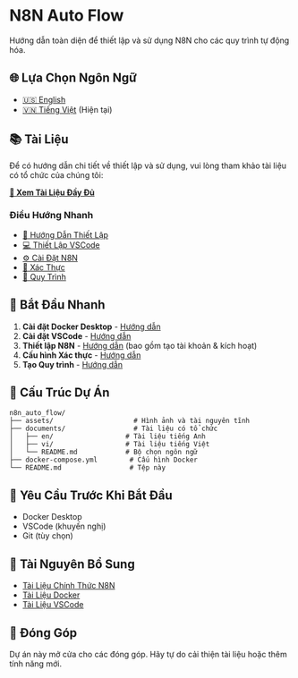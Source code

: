 # N8N Auto Flow

Hướng dẫn toàn diện để thiết lập và sử dụng N8N cho các quy trình tự động hóa.

## 🌐 Lựa Chọn Ngôn Ngữ

- [🇺🇸 English](./README.md)
- [🇻🇳 Tiếng Việt](./README.vi.md) (Hiện tại)

## 📚 Tài Liệu

Để có hướng dẫn chi tiết về thiết lập và sử dụng, vui lòng tham khảo tài liệu có tổ chức của chúng tôi:

**[📖 Xem Tài Liệu Đầy Đủ](./documents/README.md)**

### Điều Hướng Nhanh

- [🚀 Hướng Dẫn Thiết Lập](./documents/vi/01-setup/01-docker-desktop.vi.md)
- [💻 Thiết Lập VSCode](./documents/vi/02-vscode/01-install-vscode.vi.md)
- [⚙️ Cài Đặt N8N](./documents/vi/03-n8n-setup/01-clone-setup-n8n.vi.md)
- [🔐 Xác Thực](./documents/vi/04-authentication/get-access-token.vi.md)
- [🔄 Quy Trình](./documents/vi/05-workflows/01-create-n8n-workflow.vi.md)

## 🚀 Bắt Đầu Nhanh

1. **Cài đặt Docker Desktop** - [Hướng dẫn](./documents/vi/01-setup/01-docker-desktop.vi.md)
2. **Cài đặt VSCode** - [Hướng dẫn](./documents/vi/02-vscode/01-install-vscode.vi.md)
3. **Thiết lập N8N** - [Hướng dẫn](./documents/vi/03-n8n-setup/01-clone-setup-n8n.vi.md) (bao gồm tạo tài khoản & kích hoạt)
4. **Cấu hình Xác thực** - [Hướng dẫn](./documents/vi/04-authentication/get-access-token.vi.md)
5. **Tạo Quy trình** - [Hướng dẫn](./documents/vi/05-workflows/01-create-n8n-workflow.vi.md)

## 📁 Cấu Trúc Dự Án

```
n8n_auto_flow/
├── assets/                    # Hình ảnh và tài nguyên tĩnh
├── documents/                 # Tài liệu có tổ chức
│   ├── en/                  # Tài liệu tiếng Anh
│   ├── vi/                  # Tài liệu tiếng Việt
│   └── README.md            # Bộ chọn ngôn ngữ
├── docker-compose.yml        # Cấu hình Docker
└── README.md                 # Tệp này
```

## 🔧 Yêu Cầu Trước Khi Bắt Đầu

- Docker Desktop
- VSCode (khuyến nghị)
- Git (tùy chọn)

## 📖 Tài Nguyên Bổ Sung

- [Tài Liệu Chính Thức N8N](https://docs.n8n.io/)
- [Tài Liệu Docker](https://docs.docker.com/)
- [Tài Liệu VSCode](https://code.visualstudio.com/docs)

## 🤝 Đóng Góp

Dự án này mở cửa cho các đóng góp. Hãy tự do cải thiện tài liệu hoặc thêm tính năng mới.
